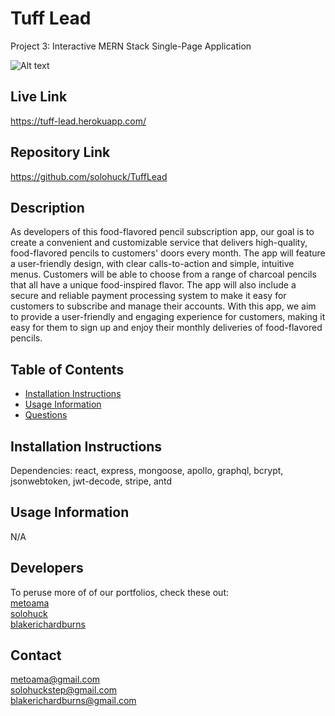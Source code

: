 # Tuff Lead
Project 3: Interactive MERN Stack Single-Page Application

![Alt text](./client/src/assets/screenshot.JPEG "Screenshot")

## Live Link
https://tuff-lead.herokuapp.com/

## Repository Link
https://github.com/solohuck/TuffLead

## Description
As developers of this food-flavored pencil subscription app, our goal is to create a convenient and customizable service that delivers high-quality, food-flavored pencils to customers' doors every month. The app will feature a user-friendly design, with clear calls-to-action and simple, intuitive menus. Customers will be able to choose from a range of charcoal pencils that all have a unique food-inspired flavor. The app will also include a secure and reliable payment processing system to make it easy for customers to subscribe and manage their accounts. With this app, we aim to provide a user-friendly and engaging experience for customers, making it easy for them to sign up and enjoy their monthly deliveries of food-flavored pencils.

  ## Table of Contents
  * [Installation Instructions](#installation-instructions)
  * [Usage Information](#usage-information)
  * [Questions](#questions)

  ## Installation Instructions
  Dependencies: react, express, mongoose, apollo, graphql, bcrypt, jsonwebtoken, jwt-decode, stripe, antd

  ## Usage Information
  N/A

  ## Developers
  To peruse more of of our portfolios, check these out: <br>
  [metoama](https://github.com/metoama) <br>
  [solohuck](https://github.com/solohuck) <br>
  [blakerichardburns](https://github.com/blakerichardburns)

  ## Contact
  metoama@gmail.com <br>
  solohuckstep@gmail.com <br>
  blakerichardburns@gmail.com <br>
